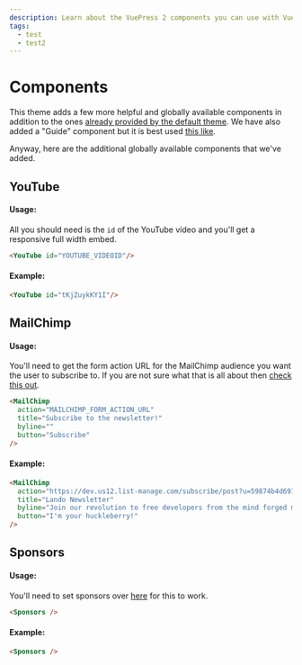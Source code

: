 ```yaml
---
description: Learn about the VuePress 2 components you can use with VuePress2 Default Theme Plus.
tags:
  - test
  - test2
---
```

# Components

This theme adds a few more helpful and globally available components in addition to the ones [already provided by the default theme](https://v2.vuepress.vuejs.org/reference/default-theme/components.html). We have also added a "Guide" component but it is best used [this like](./making-a-guide.html).

Anyway, here are the additional globally available components that we've added.

## YouTube

#### Usage:

All you should need is the `id` of the YouTube video and you'll get a responsive full width embed.

```md
<YouTube id="YOUTUBE_VIDEOID"/>
```

#### Example:

```md
<YouTube id="tKjZuykKY1I"/>
```

<YouTube id="tKjZuykKY1I"/>

## MailChimp

#### Usage:

You'll need to get the form action URL for the MailChimp audience you want the user to subscribe to. If you are not sure what that is all about then [check this out](https://mailchimp.com/help/determine-webpage-signup-location/).

```md
<MailChimp
  action="MAILCHIMP_FORM_ACTION_URL"
  title="Subscribe to the newsletter!"
  byline=""
  button="Subscribe"
/>
```

#### Example:

```md
<MailChimp
  action="https://dev.us12.list-manage.com/subscribe/post?u=59874b4d6910fa65e724a4648&amp;id=613837077f"
  title="Lando Newsletter"
  byline="Join our revolution to free developers from the mind forged manacled of lesser dev tools"
  button="I'm your huckleberry!"
/>
```

<MailChimp
  action="https://dev.us12.list-manage.com/subscribe/post?u=59874b4d6910fa65e724a4648&amp;id=613837077f"
  title="Lando Newsletter"
  byline="Join our revolution to free developers from the mind forged manacled of lesser dev tools"
  button="I'm your huckleberry!"
/>

## Sponsors

#### Usage:

You'll need to set sponsors over [here](./config.html#sponsors) for this to work.

```md
<Sponsors />
```

#### Example:

```md
<Sponsors />
```

<Sponsors />
